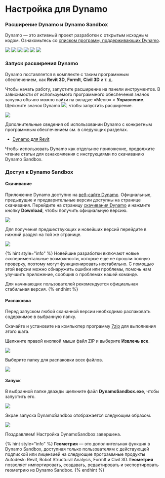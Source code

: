 # Настройка для Dynamo

### Расширение Dynamo и Dynamo Sandbox

Dynamo — это активный проект разработки с открытым исходным кодом. Ознакомьтесь со [списком программ, поддерживающих Dynamo](http://dynamobim.org/download/).

![](<images/setup for dynamo - dynamo revit.png>) ![](<images/setup for dynamo - dynamo civil 3D.png>) ![](<images/setup for dynamo - dynamo alias design.png>) ![](<images/setup for dynamo - dynamo formit.png>) ![](<images/setup for dynamo - dynamo advance steel.png>) ![](<images/setup for dynamo - dynamo robot structural analysis.png>)

### Запуск расширения Dynamo

Dynamo поставляется в комплекте с таким программным обеспечением, как **Revit 3D**, **FormIt**, **Civil 3D** и т. д.

Чтобы начать работу, запустите расширение на панели инструментов. В зависимости от используемого программного обеспечения значок запуска обычно можно найти на вкладке «Меню» > **Управление**. Щелкните значок Dynamo ![](images/dynamoCore-halfSize.png), чтобы запустить расширение.

![](<images/launch dynamo from revit.jpg>)

Дополнительные сведения об использовании Dynamo с конкретным программным обеспечением см. в следующих разделах.

* [Dynamo для Revit](../7\_dynamo\_for\_revit/)

Чтобы использовать Dynamo как отдельное приложение, продолжите чтение статьи для ознакомления с инструкциями по скачиванию Dynamo Sandbox.

### Доступ к Dynamo Sandbox

#### Скачивание

Приложение Dynamo доступно на [веб-сайте Dynamo](http://dynamobim.com). Официальные, предыдущие и предварительные версии доступны на странице скачивания. Перейдите на страницу [скачивания Dynamo](http://dynamobim.org/download/) и нажмите кнопку **Download**, чтобы получить официальную версию.

![](<images/dynamo-sandbox (1).png>)

Для получения предшествующих и новейших версий перейдите в нижний раздел на той же странице.

![](<images/Dynamo Sandbox All builds.jpg>)

{% hint style="info" %}
Новейшие разработки включают новые экспериментальные возможности, которые еще не прошли полную проверку, поэтому могут функционировать нестабильно. С помощью этой версии можно обнаружить ошибки или проблемы, помочь нам улучшить приложение, сообщив о проблемах нашей команде.

Для начинающих пользователей рекомендуется официальная стабильная версия.
{% endhint %}

#### Распаковка

Перед запуском любой скачанной версии необходимо распаковать содержимое в выбранную папку.

Скачайте и установите на компьютер программу [7zip](https://www.7-zip.org/download.html) для выполнения этого шага.

Щелкните правой кнопкой мыши файл ZIP и выберите **Извлечь все**.

![](<images/02-03 Extract zip file.jpg>)

Выберите папку для распаковки всех файлов.

![](<images/02-04 Extract destination folder.jpg>)

#### Запуск

В выбранной папке дважды щелкните файл **DynamoSandbox.exe**, чтобы запустить его.

![](<images/02-05 Dynamo exe.jpg>)

Экран запуска DynamoSandbox отображается следующим образом.

![](<images/02-06 Dynamo startup screen.jpg>)

Поздравляем! Настройка DynamoSandbox завершена.

{% hint style="info" %}
**Геометрия** — это дополнительная функция в Dynamo Sandbox, доступная только пользователям с действующей подпиской или лицензией на следующие программные продукты Autodesk: Revit, Robot Structural Analysis, FormIt и Civil 3D. **Геометрия** позволяет импортировать, создавать, редактировать и экспортировать геометрию из Dynamo Sandbox.
{% endhint %}
